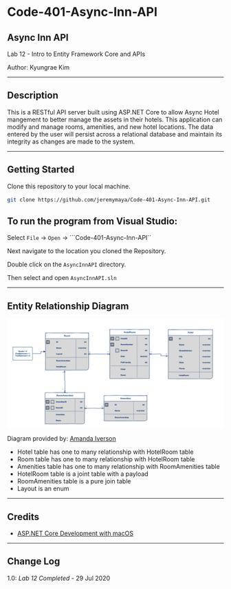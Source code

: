 # Code-401-Async-Inn-API

## Async Inn API

Lab 12 - Intro to Entity Framework Core and APIs

Author: Kyungrae Kim

----

## Description

This is a RESTful API server built using ASP.NET Core to allow Async Hotel mangement to better manage the assets in their hotels. This application can modify and manage rooms, amenities, and new hotel locations. The data entered by the user will persist across a relational database and maintain its integrity as changes are made to the system.

----

## Getting Started

Clone this repository to your local machine.

```bash
git clone https://github.com/jeremymaya/Code-401-Async-Inn-API.git
```

## To run the program from Visual Studio:

Select ```File``` -> ```Open``` -> ```Code-401-Async-Inn-API``

Next navigate to the location you cloned the Repository.

Double click on the ```AsyncInnAPI``` directory.

Then select and open ```AsyncInnAPI.sln```

----

## Entity Relationship Diagram

![Entity Relationship Diagram](Assets/ERD.PNG)

Diagram provided by: [Amanda Iverson](https://github.com/Aiverson1011)

* Hotel table has one to many relationship with HotelRoom table
* Room table has one to many relationship with HotelRoom table
* Amenities table has one to many relationship with RoomAmenities table
* HotelRoom table is a joint table with a payload
* RoomAmenities table is a pure join table
* Layout is an enum

----

## Credits

* [ASP.NET Core Development with macOS](https://gist.github.com/jeremymaya/a36c1de8220d76beca85a2804a2cecc4)

----

## Change Log

1.0: *Lab 12 Completed* - 29 Jul 2020
